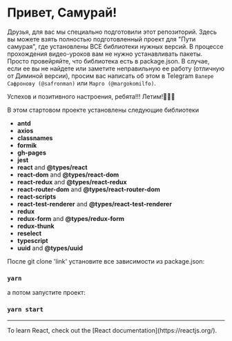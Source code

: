 # Привет, Самурай!

Друзья, для вас мы специально подготовили этот репозиторий. Здесь вы можете взять полностью подготовленный проект для "Пути самурая", где установлены ВСЕ библиотеки нужных версий.
В процессе прохождения видео-уроков вам не нужно устанавливать пакеты. Просто провейряйте, что библиотека есть в package.json.
В случае, если ее вы не найдете или заметите неправильную ее работу (отличную от Диминой версии),
просим вас написать об этом в Telegram `Валере Сафронову (@safronman)` или `Марго (@margokomilfo)`.

Успехов и позитивного настроения, ребята!!! Летим!🚀🚀🚀

В этом стартовом проекте установлены следующие библиотеки

-   **antd**
-   **axios**
-   **classnames**
-   **formik**
-   **gh-pages**
-   **jest**
-   **react** and **@types/react**
-   **react-dom** and **@types/react-dom**
-   **react-redux** and **@types/react-redux**
-   **react-router-dom** and **@types/react-router-dom**
-   **react-scripts**
-   **react-test-renderer** and **@types/react-test-renderer**
-   **redux**
-   **redux-form** and **@types/redux-form**
-   **redux-thunk**
-   **reselect**
-   **typescript**
-   **uuid** and **@types/uuid**

После git clone 'link' установите все зависимости из package.json:

### `yarn`

а потом запустите проект:

### `yarn start`

<hr>
To learn React, check out the [React documentation](https://reactjs.org/).
